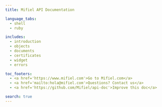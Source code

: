 ```yaml
---
title: Mifiel API Documentation

language_tabs:
  - shell
  - ruby

includes:
  - introduction
  - objects
  - documents
  - certificates
  - widget
  - errors

toc_footers:
  - <a href='https://www.mifiel.com'>Go to Mifiel.com</a>
  - <a href='mailto:hola@mifiel.com'>Questions? Contact us</a>
  - <a href='https://github.com/Mifiel/api-doc'>Improve this doc</a>

search: true
---
```

